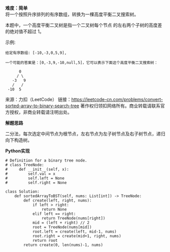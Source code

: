 **难度：简单**   
将一个按照升序排列的有序数组，转换为一棵高度平衡二叉搜索树。

本题中，一个高度平衡二叉树是指一个二叉树每个节点 的左右两个子树的高度差的绝对值不超过 1。

示例:
```
给定有序数组: [-10,-3,0,5,9],

一个可能的答案是：[0,-3,9,-10,null,5]，它可以表示下面这个高度平衡二叉搜索树：

      0
     / \
   -3   9
   /   /
 -10  5
```
来源：力扣（LeetCode）
链接：https://leetcode-cn.com/problems/convert-sorted-array-to-binary-search-tree
著作权归领扣网络所有。商业转载请联系官方授权，非商业转载请注明出处。    

**解题思路**   

二分法，每次选定中间节点为根节点，左右节点为左子树节点及右子树节点，递归向下构造树。    

**Python实现**    
```
# Definition for a binary tree node.
# class TreeNode:
#     def __init__(self, x):
#         self.val = x
#         self.left = None
#         self.right = None

class Solution:
    def sortedArrayToBST(self, nums: List[int]) -> TreeNode:
        def create(left, right, nums):
            if left > right:
                return None
            elif left == right:
                return TreeNode(nums[right])
            mid = (left + right) // 2
            root = TreeNode(nums[mid])
            root.left = create(left, mid-1, nums)
            root.right = create(mid+1, right, nums)
            return root
        return create(0, len(nums)-1, nums)
```